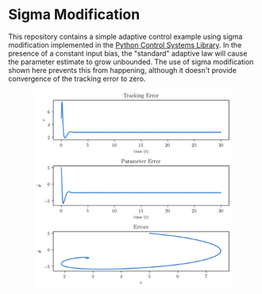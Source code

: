 # Sigma Modification

This repository contains a simple adaptive control example using sigma modification implemented in the [Python Control Systems Library](https://python-control.org/).
In the presence of a constant input bias, the "standard" adaptive law will cause the parameter estimate to grow unbounded.
The use of sigma modification shown here prevents this from happening, although it doesn't provide convergence of the tracking error to zero.

<p align="center">
  <img src="https://github.com/dpwiese/control-examples/blob/main/sigma-mod/fig/sigma_mod.png?raw=true" width="400">
</p>
